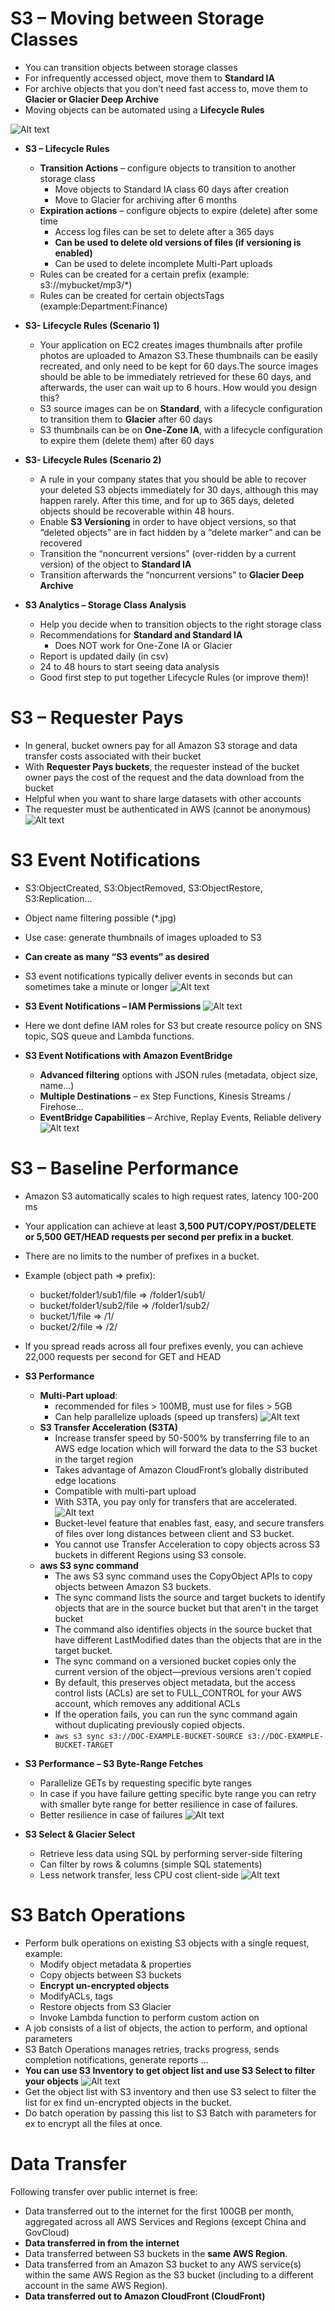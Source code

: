 # S3 – Moving between Storage Classes

- You can transition objects between storage classes
- For infrequently accessed object, move them to **Standard IA**
- For archive objects that you don’t need fast access to, move them to **Glacier or Glacier Deep Archive**
- Moving objects can be automated using a **Lifecycle Rules**

![Alt text](images/MoveStorageClass.png)

- **S3 – Lifecycle Rules**

    - **Transition Actions** – configure objects to transition to another storage class
        - Move objects to Standard IA class 60 days after creation
        - Move to Glacier for archiving after 6 months
    - **Expiration actions** – configure objects to expire (delete) after some time
        - Access log files can be set to delete after a 365 days
        - **Can be used to delete old versions of files (if versioning is enabled)**
        - Can be used to delete incomplete Multi-Part uploads
    - Rules can be created for a certain prefix (example: s3://mybucket/mp3/*)
    - Rules can be created for certain objectsTags (example:Department:Finance)

- **S3- Lifecycle Rules (Scenario 1)**

    - Your application on EC2 creates images thumbnails after profile photos are uploaded to Amazon S3.These thumbnails can be easily recreated, and only need to be kept for 60 days.The source images should be able to be immediately retrieved for these 60 days, and afterwards, the user can wait up to 6 hours. How would you design this?
    - S3 source images can be on **Standard**, with a lifecycle configuration to transition them to **Glacier** after 60 days
    - S3 thumbnails can be on **One-Zone IA**, with a lifecycle configuration to expire them (delete them) after 60 days

- **S3- Lifecycle Rules (Scenario 2)**

    - A rule in your company states that you should be able to recover your deleted S3 objects immediately for 30 days, although this may happen rarely. After this time, and for up to 365 days, deleted objects should be recoverable within 48 hours.
    - Enable **S3 Versioning** in order to have object versions, so that “deleted objects” are in fact hidden by a “delete marker” and can be recovered
    - Transition the “noncurrent versions” (over-ridden by a current version) of the object to **Standard IA**
    - Transition afterwards the “noncurrent versions” to **Glacier Deep Archive**

- **S3 Analytics – Storage Class Analysis**

    - Help you decide when to transition objects to the right storage class
    - Recommendations for **Standard and Standard IA**
        - Does NOT work for One-Zone IA or Glacier
    - Report is updated daily (in csv)
    - 24 to 48 hours to start seeing data analysis
    - Good first step to put together Lifecycle Rules (or improve them)!

# S3 – Requester Pays

- In general, bucket owners pay for all Amazon S3 storage and data transfer costs associated with their bucket
- With **Requester Pays buckets**, the requester instead of the bucket owner pays the cost of the request and the data download from the bucket
- Helpful when you want to share large datasets with other accounts
- The requester must be authenticated in AWS (cannot be anonymous)
![Alt text](images/RequestorPays.png)

# S3 Event Notifications

- S3:ObjectCreated, S3:ObjectRemoved, S3:ObjectRestore, S3:Replication...
- Object name filtering possible (*.jpg)
- Use case: generate thumbnails of images uploaded to S3
- **Can create as many “S3 events” as desired**
- S3 event notifications typically deliver events in seconds but can sometimes take a minute or longer
![Alt text](images/S3Event.png)

- **S3 Event Notifications – IAM Permissions**
![Alt text](images/S3EventIAM.png)
- Here we dont define IAM roles for S3 but create resource policy on SNS topic, SQS queue and Lambda functions. 

- **S3 Event Notifications with Amazon EventBridge**

    - **Advanced filtering** options with JSON rules (metadata, object size, name...)
    - **Multiple Destinations** – ex Step Functions, Kinesis Streams / Firehose...
    - **EventBridge Capabilities** – Archive, Replay Events, Reliable delivery
    ![Alt text](images/S3EventBridge.png)

# S3 – Baseline Performance

- Amazon S3 automatically scales to high request rates, latency 100-200 ms
- Your application can achieve at least **3,500 PUT/COPY/POST/DELETE or 5,500 GET/HEAD requests per second per prefix in a bucket**.
- There are no limits to the number of prefixes in a bucket.
- Example (object path => prefix):
    - bucket/folder1/sub1/file => /folder1/sub1/
    - bucket/folder1/sub2/file => /folder1/sub2/
    - bucket/1/file => /1/
    - bucket/2/file => /2/
- If you spread reads across all four prefixes evenly, you can achieve 22,000 requests per second for GET and HEAD

- **S3 Performance**

    - **Multi-Part upload**:
        - recommended for files > 100MB, must use for files > 5GB
        - Can help parallelize uploads (speed up transfers)
    ![Alt text](images/S3MultiPart.png)
    - **S3 Transfer Acceleration (S3TA)**
        - Increase transfer speed by 50-500% by transferring file to an AWS edge location which will forward the data to the S3 bucket in the target region
        - Takes advantage of Amazon CloudFront’s globally distributed edge locations
        - Compatible with multi-part upload
        - With S3TA, you pay only for transfers that are accelerated.
    ![Alt text](images/S3TransferAccelerate.png)
        - Bucket-level feature that enables fast, easy, and secure transfers of files over long distances between  client and S3 bucket.
        - You cannot use Transfer Acceleration to copy objects across S3 buckets in different Regions using S3 console.
    - **aws S3 sync command**
        - The aws S3 sync command uses the CopyObject APIs to copy objects between Amazon S3 buckets.
        - The sync command lists the source and target buckets to identify objects that are in the source bucket but that aren't in the target bucket
        - The command also identifies objects in the source bucket that have different LastModified dates than the objects that are in the target bucket.
        - The sync command on a versioned bucket copies only the current version of the object—previous versions aren't copied
        - By default, this preserves object metadata, but the access control lists (ACLs) are set to FULL_CONTROL for your AWS account, which removes any additional ACLs
        - If the operation fails, you can run the sync command again without duplicating previously copied objects.
        - `aws s3 sync s3://DOC-EXAMPLE-BUCKET-SOURCE s3://DOC-EXAMPLE-BUCKET-TARGET` 

- **S3 Performance – S3 Byte-Range Fetches**

    - Parallelize GETs by requesting specific byte ranges
    - In case if you have failure getting specific byte range you can retry with smaller byte range for better resilience in case of failures.
    - Better resilience in case of failures
    ![Alt text](images/ByteRangeFetch.png)

- **S3 Select & Glacier Select**

    - Retrieve less data using SQL by performing server-side filtering
    - Can filter by rows & columns (simple SQL statements)
    - Less network transfer, less CPU cost client-side
    ![Alt text](images/S3Select.png)

# S3 Batch Operations

- Perform bulk operations on existing S3 objects with a single request, example:
    - Modify object metadata & properties
    - Copy objects between S3 buckets
    - **Encrypt un-encrypted objects**
    - ModifyACLs, tags
    - Restore objects from S3 Glacier
    - Invoke Lambda function to perform custom action on
- A job consists of a list of objects, the action to perform, and optional parameters
- S3 Batch Operations manages retries, tracks progress, sends completion notifications, generate reports ...
- **You can use S3 Inventory to get object list and use S3 Select to filter your objects**
![Alt text](images/S3Batch.png)
- Get the object list with S3 inventory and then use S3 select to filter the list for ex find un-encrypted objects in the bucket.
- Do batch operation by passing this list to S3 Batch with parameters for ex to encrypt all the files at once.

# Data Transfer 

Following transfer over public internet is free:
- Data transferred out to the internet for the first 100GB per month, aggregated across all AWS Services and Regions (except China and GovCloud)
- **Data transferred in from the internet**
- Data transferred between S3 buckets in the **same AWS Region**. 
- Data transferred from an Amazon S3 bucket to any AWS service(s) within the same AWS Region as the S3 bucket (including to a different account in the same AWS Region).
- **Data transferred out to Amazon CloudFront (CloudFront)**